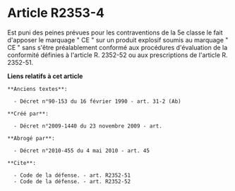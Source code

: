 # Article R2353-4

Est puni des peines prévues pour les contraventions de la 5e classe le fait d'apposer le marquage " CE " sur un produit
explosif soumis au marquage " CE " sans s'être préalablement conformé aux procédures d'évaluation de la conformité définies à
l'article R. 2352-52 ou aux prescriptions de l'article R. 2352-51.

**Liens relatifs à cet article**

	**Anciens textes**:

	  - Décret n°90-153 du 16 février 1990 - art. 31-2 (Ab)

	**Créé par**:

	  - Décret n°2009-1440 du 23 novembre 2009 - art.

	**Abrogé par**:

	  - Décret n°2010-455 du 4 mai 2010 - art. 45

	**Cite**:

	  - Code de la défense. - art. R2352-51
	  - Code de la défense. - art. R2352-52
